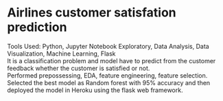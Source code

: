 # Airlines customer satisfation prediction
Tools Used:  Python, Jupyter Notebook Exploratory, Data Analysis, Data Visualization, Machine Learning, Flask <br />
It is a classification problem and model have to predict from the customer feedback whether the customer is satisfied or not. <br />
Performed prepossessing, EDA, feature engineering, feature selection. Selected the best model as Random forest with 95% accuracy and then  deployed the model in Heroku using the flask web framework.

